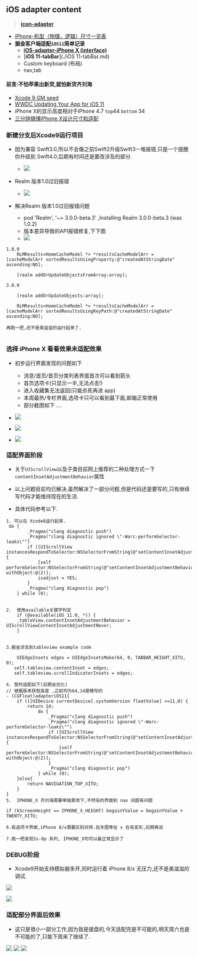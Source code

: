 
## iOS adapter content 

>  [**icon-adapter**](https://help.apple.com/xcode/mac/current/#/dev4b0ebb1bb)

* [iPhone-机型（物理，逻辑）尺寸一览表](./images/iPhone-sizeValue.png)
*  **掘金客户端适配`iOS11`简单记录**
	 - [**iOS-adapter-iPhone X (interface)**](./iOS-adapter-iPhoneX.md)
	 - [**iOS 11-tabBar**](./iOS 11-tabBar.md)
	 - Custom keyboard (布局) 
	 - nav,tab 

#### 前言:不怕苹果出新货,就怕新货齐刘海

- [Xcode 9 GM seed](https://developer.apple.com/download/)
- [WWDC Updating Your App for iOS 11](https://developer.apple.com/videos/play/wwdc2017/204/)
- iPhone X的显示高度相对于iPhone 4.7 `top`44  `bottom` 34
- [三分钟搞懂iPhone X设计尺寸和适配](http://www.jianshu.com/p/cf093e457698)

### 新建分支后Xcode9运行项目

- 因为兼容 Swift3.0,所以不会像之前Swift2升级Swift3一堆报错,只是一个提醒你升级到 Swift4.0,后期有时间还是要改涉及的部分.

	- ![](./images/branch.png)

- Realm 版本1.0过旧报错

	- ![](./images/realm-V.png)


- 解决Realm 版本1.0过旧报错问题
	
	- pod 'Realm', '~> 3.0.0-beta.3' ,Installing Realm 3.0.0-beta.3 (was 1.0.2) 
	- 版本差异导致的API报错修复,下下图 
	- ![](images/realm-error.png)

```
1.0.0
	RLMResults<HomeCacheModel *> *resultsCacheModelArr = [cacheModelArr sortedResultsUsingProperty:@"createdAtStringDate" ascending:NO];

	[realm addOrUpdateObjectsFromArray:array];
    
3.0.0

	[realm addOrUpdateObjects:array];

 	RLMResults<HomeCacheModel *> *resultsCacheModelArr = [cacheModelArr sortedResultsUsingKeyPath:@"createdAtStringDate" ascending:NO];

再跑一把,还不是美滋滋的运行起来了.
	
```

### 选择 iPhone X 看看效果未适配效果

- 初步运行界面发现的问题如下
	- 消息/首页/首页分类列表界面首次可以看到箭头
	- 首页选项卡(只显示一半,无法点击!) 
	- 进入收藏集无法返回(只能杀死再进 app)
	- 本周最热/专栏界面,选项卡只可以看到最下面,邮箱正常使用
	- 部分截图如下 ....

- ![](./images/iOS11_BUG/iOS11-1.png)
- ![](./images/iOS11_BUG/iOS11-2.png)
- ![](./images/iOS11_BUG/iOS11-3.png)


### 适配界面阶段

- 关于`UIScrollView`以及子类目前网上推荐的二种处理方式一下`contentInsetAdjustmentBehavior`属性

- 以上问题目前均已解决,虽然解决了一部分问题,但是代码还是要写的,只有继续写代码才能维持现在的生活.

- 具体代码参考以下.

```
1. 可以在 Xcode8运行起来.
 do {
        _Pragma("clang diagnostic push")
        _Pragma("clang diagnostic ignored \"-Warc-performSelector-leaks\"")
        if ([UIScrollView instancesRespondToSelector:NSSelectorFromString(@"setContentInsetAdjustmentBehavior:")]) {
            [self  performSelector:NSSelectorFromString(@"setContentInsetAdjustmentBehavior:") withObject:@(2)];
            isadjust = YES;
        }
        _Pragma("clang diagnostic pop")
    } while (0);
	
	
2.  使用available关键字判定
	if (@available(iOS 11.0, *)) {
	_tableView.contentInsetAdjustmentBehavior = UIScrollViewContentInsetAdjustmentNever;
	}


3.掘金涉及到tableview example code

   	UIEdgeInsets edges = UIEdgeInsetsMake(64, 0, TABBAR_HEIGHT_XITU, 0);
   self.tableview.contentInset = edges;
   self.tableview.scrollIndicatorInsets = edges;
   
4. 暂时适配如下(后期会优化)
// 根据版本获取高度 ,之前均为64,14是瞎写的
- (CGFloat)adapteriOS11{
    if ([[UIDevice currentDevice].systemVersion floatValue] >=11.0) {
        return 14;
            do {
                _Pragma("clang diagnostic push")
                _Pragma("clang diagnostic ignored \"-Warc-performSelector-leaks\"")
                if ([UIScrollView instancesRespondToSelector:NSSelectorFromString(@"setContentInsetAdjustmentBehavior:")]) {
                    [self  performSelector:NSSelectorFromString(@"setContentInsetAdjustmentBehavior:") withObject:@(2)];
                }
                _Pragma("clang diagnostic pop")
            } while (0);
    }else{
        return NAVIGATION_TOP_XITU;
    }
}
5.  IPHONE_X 齐刘海需要单独更改下,不然有的界面到 nav 间距有问题

if (kScreenHeight == IPHONE_X_HEIGHT) begainYValue = begainYValue + TWENTY_XITU;

6.有选项卡界面,iPhone 8/x需要区别对待.启东图等在 x 在有变形,后期再说

7.跑一把发现5s-8p 系列, IPHONE_X均可以最正常显示了

```

### DEBUG阶段

- Xcode9开始支持模拟器多开,同时运行着 iPhone 8/x 无压力,还不是美滋滋的调试.

![](./images/DEBUG1.png)

![](./images/DEBUG2.png)


### 适配部分界面后效果

- 这只是很小一部分工作,因为我是接盘的,今天适配完是不可能的,明天周六也是不可能的了,只能下周来了继续了.

![](./images/AdapteriOS11/home-V.png)
![](./images/AdapteriOS11/weekhot-V.png)
![](./images/AdapteriOS11/collection-V.png)
